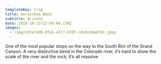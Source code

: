 ```yaml
---
templateKey: trip
title: Horseshoe Bend
subtitle: Arizona
date: 2018-10-15T22:03:04.139Z
images:
  - /img/e3fe74d6-0fa1-47c7-bfdf-cdcdcdda6f42.jpeg
---
```

One of the most popular stops on the way to the South Rim of the Grand Canyon. A very distinctive bend in the Colorado river, it’s hard to show the scale of the river and the rock, it’s all massive.
